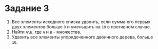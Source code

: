 # Задание 3
1. Все элементы исходного списка удвоить, если сумма его первых двух элементов больше `0` и уменьшить на `10` в противном случае.
2. Найти `A\B`, где `A` и `B` - множества.
3. Удвоить все элементы упорядоченного двоичного дерева, больше `10`.